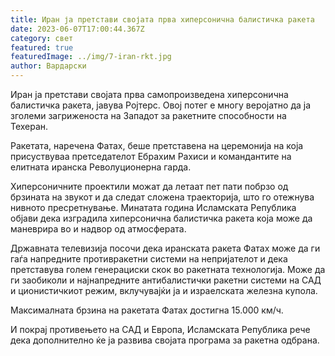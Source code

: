 ```yaml
---
title: Иран ја претстави својата прва хиперсонична балистичка ракета
date: 2023-06-07T17:00:44.367Z
category: свет
featured: true
featuredImage: ../img/7-iran-rkt.jpg
author: Вардарски
---
```

Иран ја претстави својата прва самопроизведена хиперсонична балистичка ракета, јавува Ројтерс. Овој потег е многу веројатно да ја зголеми загриженоста на Западот за ракетните способности на Техеран.

Ракетата, наречена Фатах, беше претставена на церемонија на која присуствуваа претседателот Ебрахим Рахиси и командантите на елитната иранска Револуционерна гарда.

Хиперсоничните проектили можат да летаат пет пати побрзо од брзината на звукот и да следат сложена траекторија, што го отежнува нивното пресретнување. Минатата година Исламската Република објави дека изградила хиперсонична балистичка ракета која може да маневрира во и надвор од атмосферата.

Државната телевизија посочи дека иранската ракета Фатах може да ги гаѓа напредните противракетни системи на непријателот и дека претставува голем генерациски скок во ракетната технологија. Може да ги заобиколи и најнапредните антибалистички ракетни системи на САД и ционистичкиот режим, вклучувајќи ја и израелската железна купола.

Максималната брзина на ракетата Фатах достигна 15.000 км/ч.

И покрај противењето на САД и Европа, Исламската Република рече дека дополнително ќе ја развива својата програма за ракетна одбрана.